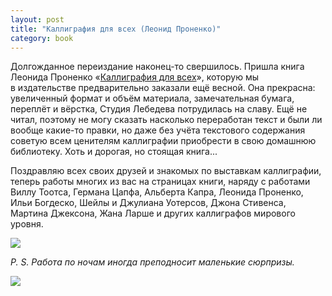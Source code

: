 ```yaml
---
layout: post
title: "Каллиграфия для всех (Леонид Проненко)"
category: book
---
```

Долгожданное переиздание наконец-то свершилось. Пришла книга Леонида Проненко «[Каллиграфия для всех](https://www.artlebedev.ru/everything/izdal/kalligrafia-dlya-vseh/)», которую мы в&#160;издательстве предварительно заказали ещё весной. Она прекрасна: увеличенный формат и&#160;объём материала, замечательная бумага, переплёт и&#160;вёрстка, Студия Лебедева потрудилась на славу. Ещё не читал, поэтому не могу сказать насколько переработан текст и&#160;были ли вообще какие-то правки, но даже без учёта текстового содержания советую всем ценителям каллиграфии приобрести в&#160;свою домашнюю библиотеку. Хоть и&#160;дорогая, но стоящая книга...

Поздравляю всех своих друзей и&#160;знакомых по выставкам каллиграфии, теперь работы многих из вас на страницах книги, наряду с&#160;работами Виллу Тоотса, Германа Цапфа, Альберта Капра, Леонида Проненко, Ильи Богдеско, Шейлы и&#160;Джулиана Уотерсов, Джона Стивенса, Мартина Джексона, Жана Ларше и&#160;других каллиграфов мирового уровня.

![](https://pics.livejournal.com/quillcraft/pic/001g1wke)

*P. S. Работа по ночам иногда преподносит маленькие сюрпризы.*

![](https://pics.livejournal.com/quillcraft/pic/001g3040)
